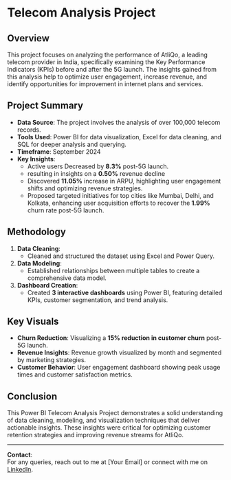 # Telecom Analysis Project

## Overview
This project focuses on analyzing the performance of AtliQo, a leading telecom provider in India, specifically examining the Key Performance Indicators (KPIs) before and after the 5G launch. The insights gained from this analysis help to optimize user engagement, increase revenue, and identify opportunities for improvement in internet plans and services.

## Project Summary
- **Data Source**: The project involves the analysis of over 100,000 telecom records.
- **Tools Used**: Power BI for data visualization, Excel for data cleaning, and SQL for deeper analysis and querying.
- **Timeframe**:  September 2024
- **Key Insights**:
  - Active users Decreased by **8.3%** post-5G launch.
  - resulting in insights on a **0.50%** revenue decline
  - Discovered **11.05%** increase in ARPU, highlighting user engagement shifts and optimizing revenue strategies.
  - Proposed targeted initiatives for top cities like Mumbai, Delhi, and Kolkata, enhancing user acquisition efforts to recover the **1.99%** churn rate post-5G launch.


## Methodology
1. **Data Cleaning**: 
   - Cleaned and structured the dataset using Excel and Power Query.
2. **Data Modeling**:
   - Established relationships between multiple tables to create a comprehensive data model.
3. **Dashboard Creation**:
   - Created **3 interactive dashboards** using Power BI, featuring detailed KPIs, customer segmentation, and trend analysis.

## Key Visuals
- **Churn Reduction**: Visualizing a **15% reduction in customer churn** post-5G launch.
- **Revenue Insights**: Revenue growth visualized by month and segmented by marketing strategies.
- **Customer Behavior**: User engagement dashboard showing peak usage times and customer satisfaction metrics.



## Conclusion
This Power BI Telecom Analysis Project demonstrates a solid understanding of data cleaning, modeling, and visualization techniques that deliver actionable insights. These insights were critical for optimizing customer retention strategies and improving revenue streams for AtliQo.





---

**Contact**:  
For any queries, reach out to me at [Your Email] or connect with me on [LinkedIn](https://www.linkedin.com/in/rinith-reddy-86822a301/).

